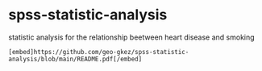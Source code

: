 # spss-statistic-analysis
statistic analysis for the relationship beetween heart disease and smoking


`[embed]https://github.com/geo-gkez/spss-statistic-analysis/blob/main/README.pdf[/embed]`
